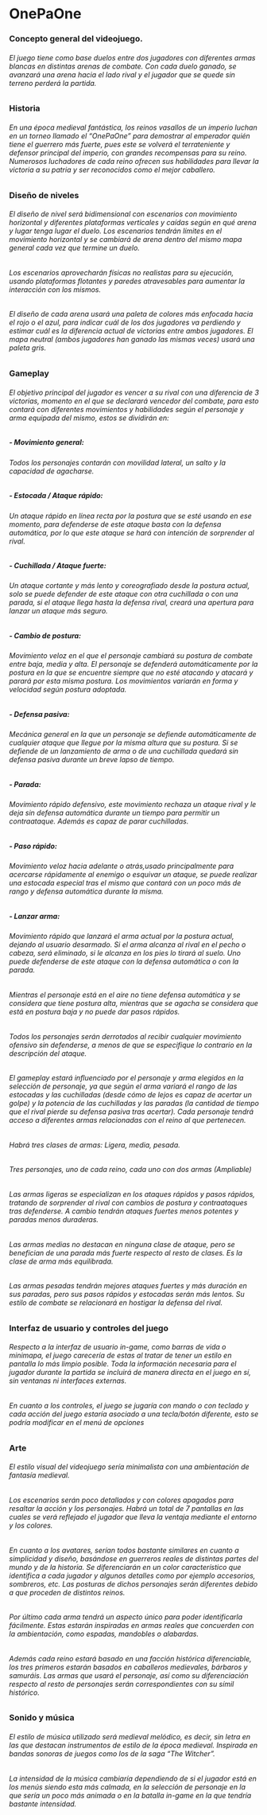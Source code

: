 # OnePaOne
### Concepto general del videojuego. 
###### El juego tiene como base duelos entre dos jugadores con diferentes armas blancas en distintas arenas de combate. Con cada duelo ganado, se avanzará una arena hacia el lado rival y el jugador que se quede sin terreno perderá la partida. 
### Historia 
###### En una época medieval fantástica, los reinos vasallos de un imperio luchan en un torneo llamado el “OnePaOne” para demostrar al emperador quién tiene el guerrero más fuerte, pues este se volverá el terrateniente y defensor principal del imperio, con grandes recompensas para su reino. Numerosos luchadores de cada reino ofrecen sus habilidades para llevar la victoria a su patria y ser reconocidos como el mejor caballero.
### Diseño de niveles 
###### El diseño de nivel será bidimensional con escenarios con movimiento horizontal y diferentes plataformas verticales y caídas según en qué arena y lugar tenga lugar el duelo. Los escenarios tendrán límites en el movimiento horizontal y se cambiará de arena dentro del mismo mapa general cada vez que termine un duelo.
###### Los escenarios aprovecharán físicas no realistas para su ejecución, usando plataformas flotantes y paredes atravesables para aumentar la interacción con los mismos.
###### El diseño de cada arena usará una paleta de colores  más enfocada hacia el rojo o el azul, para indicar cuál de los dos jugadores va perdiendo y estimar cuál es la diferencia actual de victorias entre ambos jugadores. El mapa neutral (ambos jugadores han ganado las mismas veces) usará una paleta gris.
### Gameplay 
###### El objetivo principal del jugador es vencer a su rival con una diferencia de 3 victorias, momento en el que se declarará vencedor del combate, para esto contará con diferentes movimientos y habilidades según el personaje y arma equipada del mismo, estos se dividirán en:
##### **- Movimiento general:**
###### Todos los personajes contarán con movilidad lateral, un salto y la capacidad de agacharse.
##### **- Estocada / Ataque rápido:**
###### Un ataque rápido en línea recta por la postura que se esté usando en ese momento, para defenderse de este ataque basta con la defensa automática, por lo que este ataque se hará con intención de sorprender al rival.
##### **- Cuchillada / Ataque fuerte:**
###### Un ataque cortante y más lento y coreografiado desde la postura actual, solo se puede defender de este ataque con otra cuchillada o con una parada, si el ataque llega hasta la defensa rival, creará una apertura para lanzar un ataque más seguro.
##### **- Cambio de postura:** 
###### Movimiento veloz en el que el personaje cambiará su postura de combate entre baja, media y alta. El personaje se defenderá automáticamente por la postura en la que se encuentre siempre que no esté atacando y atacará y parará por esta misma postura. Los movimientos variarán en forma y velocidad según postura adoptada.
##### **- Defensa pasiva:**
###### Mecánica general en la que un personaje se defiende automáticamente de cualquier ataque que llegue por la misma altura que su postura. Si se defiende de un lanzamiento de arma o de una cuchillada quedará sin defensa pasiva durante un breve lapso de tiempo. 
##### **- Parada:** 
###### Movimiento rápido defensivo, este movimiento rechaza un ataque rival y le deja sin defensa automática durante un tiempo para permitir un contraataque. Además es capaz  de parar cuchilladas.
##### **- Paso rápido:** 
###### Movimiento veloz hacia adelante o atrás,usado principalmente para acercarse  rápidamente al enemigo o esquivar un ataque, se puede realizar una estocada especial tras el mismo que contará con un poco más de rango y defensa automática durante la misma.
##### **- Lanzar arma:** 
###### Movimiento rápido que lanzará el arma actual por la postura actual, dejando al usuario desarmado. Si el arma alcanza al rival en el pecho o cabeza, será eliminado, si le alcanza en los pies lo tirará al suelo. Uno puede defenderse de este ataque con la defensa automática o con la parada. 
###### Mientras el personaje está en el aire no tiene defensa automática y se considera que tiene postura alta, mientras que se agacha se considera que está en postura baja y no puede dar pasos rápidos. 
###### Todos los personajes serán derrotados al recibir cualquier movimiento ofensivo sin defenderse, a menos de que se especifique lo contrario en la descripción del ataque.
###### El gameplay estará influenciado por el personaje y arma elegidos en la selección de personaje, ya que según el arma  variará el rango de las estocadas y las cuchilladas (desde cómo de lejos es capaz de acertar un golpe) y la potencia de las cuchilladas y las paradas (la cantidad de tiempo que el rival pierde su defensa pasiva tras acertar). Cada personaje tendrá acceso a diferentes armas relacionadas con el reino al que pertenecen. 
###### Habrá tres clases de armas: Ligera, media, pesada. 
###### Tres personajes, uno de cada reino, cada uno con dos armas (Ampliable)
###### Las armas ligeras se especializan en los ataques rápidos y pasos rápidos, tratando de sorprender al rival con cambios de postura y contraataques tras defenderse. A cambio tendrán ataques fuertes menos potentes y paradas menos duraderas.
###### Las armas medias no destacan en ninguna clase de ataque, pero se benefician de una parada más fuerte respecto al resto de clases. Es la clase de arma más equilibrada. 
###### Las armas pesadas tendrán mejores ataques fuertes y más duración en sus paradas, pero sus pasos rápidos y estocadas serán más lentos. Su estilo de combate se relacionará en hostigar la defensa del rival.
### Interfaz de usuario y controles del juego
###### Respecto a la interfaz de usuario in-game, como barras de vida o minimapa, el juego carecería de estas al tratar de tener un estilo en pantalla lo más limpio posible. Toda la información necesaria para el jugador durante la partida se incluirá de manera directa en el juego en sí, sin ventanas ni interfaces externas. 
###### En cuanto a los controles, el juego se jugaría con mando o con teclado y cada acción del juego estaría asociado a una tecla/botón diferente, esto se podría modificar en el menú de opciones
### Arte
###### El estilo visual del videojuego sería minimalista con una ambientación de fantasía medieval.
###### Los escenarios serán poco detallados y con colores apagados para resaltar la acción y los personajes. Habrá un total de 7 pantallas en las cuales se verá reflejado el jugador que lleva la ventaja mediante el entorno y los colores. 
###### En cuanto a los avatares, serían todos bastante similares en cuanto a simplicidad y diseño, basándose en guerreros reales de distintas partes del mundo y de la historia. Se diferenciarán en un color característico que identifica a cada jugador y algunos detalles como por ejemplo accesorios, sombreros, etc. Las posturas de dichos personajes serán diferentes debido a que proceden de distintos reinos. 
###### Por último cada arma tendrá un aspecto único para poder identificarla fácilmente. Estas estarán inspiradas en armas reales que concuerden con la ambientación, como espadas, mandobles o alabardas. 
###### Además cada reino estará basado en una facción histórica diferenciable, los tres primeros estarán basados en caballeros medievales, bárbaros y samuráis. Las armas que usará el personaje, así como su diferenciación respecto al resto de personajes serán correspondientes con su símil histórico.
### Sonido y música
###### El estilo de música utilizado será medieval melódico, es decir, sin letra en las que destacan instrumentos de estilo de la época medieval. Inspirada en bandas sonoras de juegos como los de la saga “The Witcher”.
###### La intensidad de la música cambiaría dependiendo de si el jugador está en los menús siendo esta más calmada, en la selección de personaje en la que sería un poco más animada o en la batalla in-game en la que tendría bastante intensidad.

